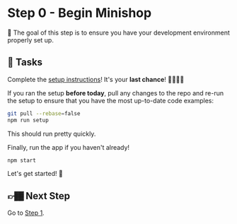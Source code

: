 # Step 0 - Begin Minishop

🏅 The goal of this step is to ensure you have your development environment properly set up.

## 📝 Tasks

Complete the [setup instructions](../../README.md#setup)! It's your **last chance**! 🏃🏾‍♂️💨

If you ran the setup **before today**, pull any changes to the repo and re-run the setup to ensure that you have the most up-to-date code examples:

```sh
git pull --rebase=false
npm run setup
```

This should run pretty quickly.

Finally, run the app if you haven't already!

```sh
npm start
```

Let's get started! 🎉

## 👉🏾 Next Step

Go to [Step 1](../src/01-state/).
